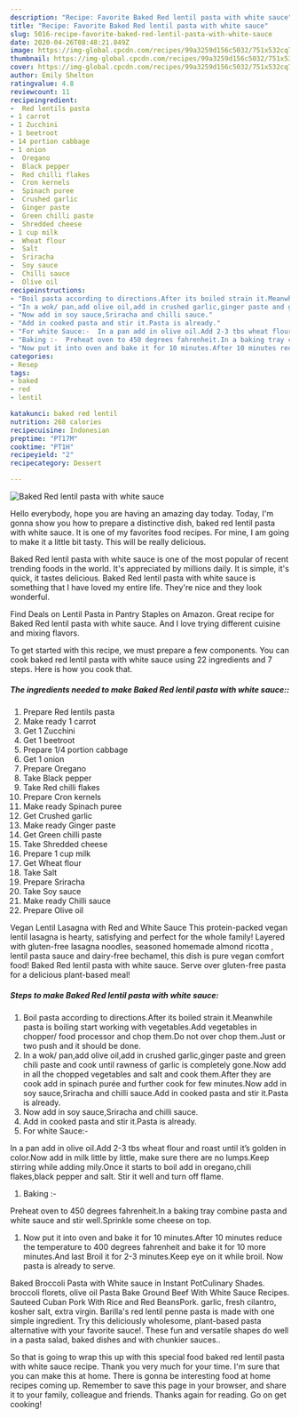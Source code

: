 ```yaml
---
description: "Recipe: Favorite Baked Red lentil pasta with white sauce"
title: "Recipe: Favorite Baked Red lentil pasta with white sauce"
slug: 5016-recipe-favorite-baked-red-lentil-pasta-with-white-sauce
date: 2020-04-26T08:48:21.849Z
image: https://img-global.cpcdn.com/recipes/99a3259d156c5032/751x532cq70/baked-red-lentil-pasta-with-white-sauce-recipe-main-photo.jpg
thumbnail: https://img-global.cpcdn.com/recipes/99a3259d156c5032/751x532cq70/baked-red-lentil-pasta-with-white-sauce-recipe-main-photo.jpg
cover: https://img-global.cpcdn.com/recipes/99a3259d156c5032/751x532cq70/baked-red-lentil-pasta-with-white-sauce-recipe-main-photo.jpg
author: Emily Shelton
ratingvalue: 4.8
reviewcount: 11
recipeingredient:
-  Red lentils pasta
- 1 carrot
- 1 Zucchini
- 1 beetroot
- 14 portion cabbage
- 1 onion
-  Oregano
-  Black pepper
-  Red chilli flakes
-  Cron kernels
-  Spinach puree
-  Crushed garlic
-  Ginger paste
-  Green chilli paste
-  Shredded cheese
- 1 cup milk
-  Wheat flour
-  Salt
-  Sriracha
-  Soy sauce
-  Chilli sauce
-  Olive oil
recipeinstructions:
- "Boil pasta according to directions.After its boiled strain it.Meanwhile pasta is boiling start working with vegetables.Add vegetables in chopper/ food processor and chop them.Do not over chop them.Just or two push and it should be done."
- "In a wok/ pan,add olive oil,add in crushed garlic,ginger paste and green chili paste and cook until rawness of garlic is completely gone.Now add in all the chopped vegetables and salt and cook them.After they are cook add in spinach purée and further cook for few minutes.Now add in soy sauce,Sriracha and chilli sauce.Add in cooked pasta and stir it.Pasta is already."
- "Now add in soy sauce,Sriracha and chilli sauce."
- "Add in cooked pasta and stir it.Pasta is already."
- "For white Sauce:-  In a pan add in olive oil.Add 2-3 tbs wheat flour and roast until it’s golden in color.Now add in milk little by little, make sure there are no lumps.Keep stirring while adding mily.Once it starts to boil add in oregano,chili flakes,black pepper and salt. Stir it well and turn off flame."
- "Baking :-  Preheat oven to 450 degrees fahrenheit.In a baking tray combine pasta and white sauce and stir well.Sprinkle some cheese on top."
- "Now put it into oven and bake it for 10 minutes.After 10 minutes reduce the temperature to 400 degrees fahrenheit and bake it for 10 more minutes.And last Broil it for 2-3 minutes.Keep eye on it while broil. Now pasta is already to serve."
categories:
- Resep
tags:
- baked
- red
- lentil

katakunci: baked red lentil
nutrition: 268 calories
recipecuisine: Indonesian
preptime: "PT17M"
cooktime: "PT1H"
recipeyield: "2"
recipecategory: Dessert

---
```



![Baked Red lentil pasta with white sauce](https://img-global.cpcdn.com/recipes/99a3259d156c5032/751x532cq70/baked-red-lentil-pasta-with-white-sauce-recipe-main-photo.jpg)

Hello everybody, hope you are having an amazing day today. Today, I'm gonna show you how to prepare a distinctive dish, baked red lentil pasta with white sauce. It is one of my favorites food recipes. For mine, I am going to make it a little bit tasty. This will be really delicious.

Baked Red lentil pasta with white sauce is one of the most popular of recent trending foods in the world. It's appreciated by millions daily. It is simple, it's quick, it tastes delicious. Baked Red lentil pasta with white sauce is something that I have loved my entire life. They're nice and they look wonderful.

Find Deals on Lentil Pasta in Pantry Staples on Amazon. Great recipe for Baked Red lentil pasta with white sauce. And I love trying different cuisine and mixing flavors.


To get started with this recipe, we must prepare a few components. You can cook baked red lentil pasta with white sauce using 22 ingredients and 7 steps. Here is how you cook that.

##### The ingredients needed to make Baked Red lentil pasta with white sauce::

1. Prepare  Red lentils pasta
1. Make ready 1 carrot
1. Get 1 Zucchini
1. Get 1 beetroot
1. Prepare 1/4 portion cabbage
1. Get 1 onion
1. Prepare  Oregano
1. Take  Black pepper
1. Take  Red chilli flakes
1. Prepare  Cron kernels
1. Make ready  Spinach puree
1. Get  Crushed garlic
1. Make ready  Ginger paste
1. Get  Green chilli paste
1. Take  Shredded cheese
1. Prepare 1 cup milk
1. Get  Wheat flour
1. Take  Salt
1. Prepare  Sriracha
1. Take  Soy sauce
1. Make ready  Chilli sauce
1. Prepare  Olive oil


Vegan Lentil Lasagna with Red and White Sauce This protein-packed vegan lentil lasagna is hearty, satisfying and perfect for the whole family! Layered with gluten-free lasagna noodles, seasoned homemade almond ricotta , lentil pasta sauce and dairy-free bechamel, this dish is pure vegan comfort food! Baked Red lentil pasta with white sauce. Serve over gluten-free pasta for a delicious plant-based meal! 

##### Steps to make Baked Red lentil pasta with white sauce:

1. Boil pasta according to directions.After its boiled strain it.Meanwhile pasta is boiling start working with vegetables.Add vegetables in chopper/ food processor and chop them.Do not over chop them.Just or two push and it should be done.
1. In a wok/ pan,add olive oil,add in crushed garlic,ginger paste and green chili paste and cook until rawness of garlic is completely gone.Now add in all the chopped vegetables and salt and cook them.After they are cook add in spinach purée and further cook for few minutes.Now add in soy sauce,Sriracha and chilli sauce.Add in cooked pasta and stir it.Pasta is already.
1. Now add in soy sauce,Sriracha and chilli sauce.
1. Add in cooked pasta and stir it.Pasta is already.
1. For white Sauce:-

In a pan add in olive oil.Add 2-3 tbs wheat flour and roast until it’s golden in color.Now add in milk little by little, make sure there are no lumps.Keep stirring while adding mily.Once it starts to boil add in oregano,chili flakes,black pepper and salt. Stir it well and turn off flame.
1. Baking :-

Preheat oven to 450 degrees fahrenheit.In a baking tray combine pasta and white sauce and stir well.Sprinkle some cheese on top.
1. Now put it into oven and bake it for 10 minutes.After 10 minutes reduce the temperature to 400 degrees fahrenheit and bake it for 10 more minutes.And last Broil it for 2-3 minutes.Keep eye on it while broil. Now pasta is already to serve.


Baked Broccoli Pasta with White sauce in Instant PotCulinary Shades. broccoli florets, olive oil Pasta Bake Ground Beef With White Sauce Recipes. Sauteed Cuban Pork With Rice and Red BeansPork. garlic, fresh cilantro, kosher salt, extra virgin. Barilla&#39;s red lentil penne pasta is made with one simple ingredient. Try this deliciously wholesome, plant-based pasta alternative with your favorite sauce!. These fun and versatile shapes do well in a pasta salad, baked dishes and with chunkier sauces.. 

So that is going to wrap this up with this special food baked red lentil pasta with white sauce recipe. Thank you very much for your time. I'm sure that you can make this at home. There is gonna be interesting food at home recipes coming up. Remember to save this page in your browser, and share it to your family, colleague and friends. Thanks again for reading. Go on get cooking!
